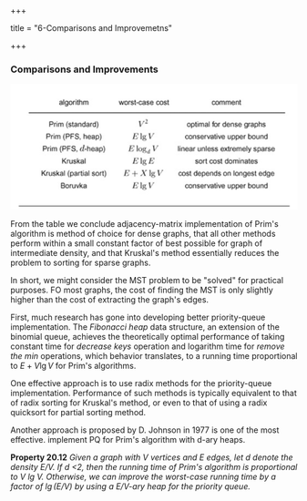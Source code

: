 +++

title = "6-Comparisons and Improvemetns"

+++

### Comparisons and Improvements

![image-20210117082832486](6_comparisons_and_improvemetns.assets/image-20210117082832486.png)

From the table we conclude adjacency-matrix implementation of Prim's algorithm is method of choice for dense graphs, that all other methods perform within a small constant factor of best possible for graph of intermediate density, and that Kruskal's method essentially reduces the problem to sorting for sparse graphs.

In short, we might consider the MST problem to be "solved" for practical purposes. FO most graphs, the cost of finding the MST is only slightly higher than the cost of extracting the graph's edges.

First, much research has gone into developing better priority-queue implementation. The *Fibonacci heap* data structure, an extension of the binomial queue, achieves the theoretically  optimal performance of taking constant time for *decrease keys* operation and logarithm time for *remove the min* operations, which behavior translates, to a running time proportional to $E+V\lg V$ for Prim's algorithms.

One effective approach is to use radix methods for the priority-queue implementation. Performance of such methods is typically equivalent to that of radix sorting for Kruskal's method, or even to that of using a radix quicksort for partial sorting method.

Another approach is proposed by D. Johnson in 1977 is one of the most effective. implement PQ for Prim's algorithm with d-ary heaps.

**Property 20.12** *Given a graph with V vertices and E edges, let d denote the density E/V. If d <2, then the running time of Prim's algorithm is proportional to V lg V. Otherwise, we can improve the worst-case running time by a factor of $\lg(E/V)$  by using a E/V-ary heap for the priority queue.*

